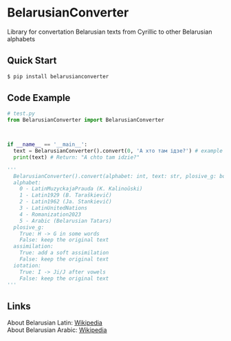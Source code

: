# BelarusianConverter
Library for convertation Belarusian texts from Cyrillic to other Belarusian alphabets
## Quick Start
```py
$ pip install belarusianconverter
```
## Code Example
```py
# test.py
from BelarusianConverter import BelarusianConverter



if __name__ == '__main__':
  text = BelarusianConverter().convert(0, 'А хто там ідзе?') # example
  print(text) # Return: "A chto tam idzie?"

'''
  BelarusianConverter().convert(alphabet: int, text: str, plosive_g: bool, assimilation: bool, iotation: bool)
  alphabet:
    0 - LatinMuzyckajaPrauda (K. Kalinoŭski)
    1 - Latin1929 (B. Taraškievič)
    2 - Latin1962 (Ja. Stankievič)
    3 - LatinUnitedNations
    4 - Romanization2023
    5 - Arabic (Belarusian Tatars)
  plosive_g:
    True: H -> G in some words
    False: keep the original text
  assimilation:
    True: add a soft assimilation
    False: keep the original text
  iotation:
    True: I -> Ji/J after vowels
    False: keep the original text
'''

```    

## Links
About Belarusian Latin: [Wikipedia](https://en.wikipedia.org/wiki/Belarusian_Latin_alphabet)      
About Belarusian Arabic: [Wikipedia](https://en.wikipedia.org/wiki/Belarusian_Arabic_alphabet)
